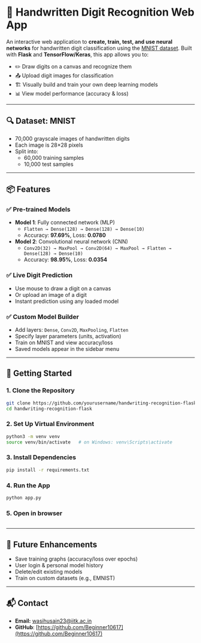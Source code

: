 # 🧠 Handwritten Digit Recognition Web App

An interactive web application to **create, train, test, and use neural networks** for handwritten digit classification using the [MNIST dataset](http://yann.lecun.com/exdb/mnist/). Built with **Flask** and **TensorFlow/Keras**, this app allows you to:

- ✏️ Draw digits on a canvas and recognize them
- 📤 Upload digit images for classification
- 🏗️ Visually build and train your own deep learning models
- 📊 View model performance (accuracy & loss)

---

## 🔍 Dataset: MNIST

- 70,000 grayscale images of handwritten digits
- Each image is 28×28 pixels
- Split into:
  - 60,000 training samples
  - 10,000 test samples

---

## 📦 Features

### ✅ Pre-trained Models
- **Model 1**: Fully connected network (MLP)
  - `Flatten → Dense(128) → Dense(128) → Dense(10)`
  - Accuracy: **97.69%**, Loss: **0.0780**
- **Model 2**: Convolutional neural network (CNN)
  - `Conv2D(32) → MaxPool → Conv2D(64) → MaxPool → Flatten → Dense(128) → Dense(10)`
  - Accuracy: **98.95%**, Loss: **0.0354**

### ✅ Live Digit Prediction
- Use mouse to draw a digit on a canvas
- Or upload an image of a digit
- Instant prediction using any loaded model

### ✅ Custom Model Builder
- Add layers: `Dense`, `Conv2D`, `MaxPooling`, `Flatten`
- Specify layer parameters (units, activation)
- Train on MNIST and view accuracy/loss
- Saved models appear in the sidebar menu

---

## 🚀 Getting Started

### 1. Clone the Repository
```bash
git clone https://github.com/yourusername/handwriting-recognition-flask.git
cd handwriting-recognition-flask
```

### 2. Set Up Virtual Environment
```bash
python3 -m venv venv
source venv/bin/activate   # on Windows: venv\Scripts\activate
```

### 3. Install Dependencies
```bash
pip install -r requirements.txt
```

### 4. Run the App
```bash
python app.py
```

### 5. Open in browser
```http://127.0.0.1:5000/
```

---
## 🧠 Future Enhancements

- Save training graphs (accuracy/loss over epochs)
- User login & personal model history
- Delete/edit existing models
- Train on custom datasets (e.g., EMNIST)

---

## 📬 Contact

- **Email:** wasihusain23@iitk.ac.in
- **GitHub**: [https://github.com/Beginner10617](https://github.com/Beginner10617)
